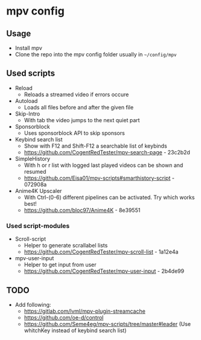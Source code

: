 # mpv config
## Usage
- Install mpv
- Clone the repo into the mpv config folder usually in `~/config/mpv`

## Used scripts
- Reload
    - Reloads a streamed video if errors occure
- Autoload
    - Loads all files before and after the given file
- Skip-Intro
    - With tab the video jumps to the next quiet part
- Sponsorblock
    - Uses sponsorblock API to skip sponsors
- Keybind search list
    - Show with F12 and Shift-F12 a searchable list of keybinds
    - https://github.com/CogentRedTester/mpv-search-page - 23c2b2d
- SimpleHistory
    - With h or r list with logged last played videos can be shown and resumed
    - https://github.com/Eisa01/mpv-scripts#smarthistory-script - 072908a
- Anime4K Upscaler
    - With Ctrl-(0-6) different pipelines can be activated. Try which works best!
    - https://github.com/bloc97/Anime4K - 8e39551



### Used script-modules
- Scroll-script
    - Helper to generate scrallabel lists
    - https://github.com/CogentRedTester/mpv-scroll-list - 1a12e4a
- mpv-user-input
    - Helper to get input from user
    - https://github.com/CogentRedTester/mpv-user-input - 2b4de99


## TODO
- Add following:
    - https://gitlab.com/lvml/mpv-plugin-streamcache
    - https://github.com/oe-d/control
    - https://github.com/Seme4eg/mpv-scripts/tree/master#leader (Use whitchKey instead of keybind search list)

